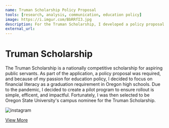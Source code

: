 ```yaml
---
name: Truman Scholarship Policy Proposal
tools: [research, analysis, communication, education policy]
image: https://i.imgur.com/BbRRfI3.jpg
description: For the Truman Scholarship, I developed a policy proposal focused on creating a pilot program for financial literacy. As a result of my scholarship application, I was chosen as Oregon State University's campus nominee.
external_url: 
---
```



# Truman Scholarship

The Truman Scholarship is a nationally competitive scholarship for aspiring public servants. As part of the application, a policy proposal was required, and because of my passion for education policy, I decided to focus on financial literacy as a graduation requirement in Oregon high schools. Due to the pandemic, I decided to create a pilot program to ensure rollout is simple, efficent, and impactful. Fortunately, I was then selected to be Oregon State University's campus nominee for the Truman Scholarship.


![instagram](https://i.imgur.com/VZL4QQb.png)

<p class="text-center">

<a class="btn btn-outline-primary" href="https://docs.google.com/document/d/1MtlAkUD6i7IFPNoy_WfO1cny5Uf8oDmO90qk9CUWyP0/edit?usp=sharing" target="_blank" role="button">View More</a> 
  
</p>

